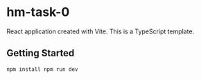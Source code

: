 ﻿# hm-task-0

React application created with Vite. This is a TypeScript template.

## Getting Started

`
npm install
npm run dev
`
